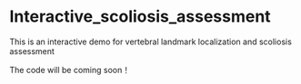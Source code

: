 # Interactive_scoliosis_assessment
This is an interactive demo for vertebral landmark localization and scoliosis assessment 

The code will be coming soon！
